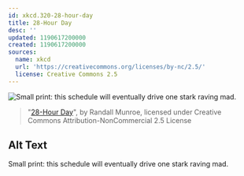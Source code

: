 ```yaml
---
id: xkcd.320-28-hour-day
title: 28-Hour Day
desc: ''
updated: 1190617200000
created: 1190617200000
sources:
  name: xkcd
  url: 'https://creativecommons.org/licenses/by-nc/2.5/'
  license: Creative Commons 2.5
---
```

![Small print: this schedule will eventually drive one stark raving mad.](https://imgs.xkcd.com/comics/28_hour_day.png)
> "[28-Hour Day](https://xkcd.com/320/)", by Randall Munroe, licensed under Creative Commons Attribution-NonCommercial 2.5 License

## Alt Text
Small print: this schedule will eventually drive one stark raving mad.
